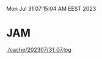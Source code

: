 Mon Jul 31 07:15:04 AM EEST 2023
# JAM
<a href='./cache/202307/31_07.log'>./cache/202307/31_07.log</a>
